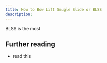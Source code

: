 ```yaml
---
title: How to Bow Lift Smugle Slide or BLSS
description: 
---
```


BLSS is the most 

## Further reading
- read this